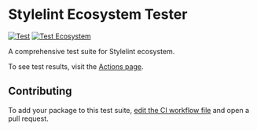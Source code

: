 # Stylelint Ecosystem Tester

[![Test](https://github.com/ybiquitous/stylelint-ecosystem-tester/actions/workflows/test.yml/badge.svg)](https://github.com/ybiquitous/stylelint-ecosystem-tester/actions/workflows/test.yml)
[![Test Ecosystem](https://github.com/ybiquitous/stylelint-ecosystem-tester/actions/workflows/test-ecosystem.yml/badge.svg)](https://github.com/ybiquitous/stylelint-ecosystem-tester/actions/workflows/test-ecosystem.yml)

A comprehensive test suite for Stylelint ecosystem.

To see test results, visit the [Actions page](https://github.com/ybiquitous/stylelint-ecosystem-tester/actions/workflows/test-ecosystem.yml).

## Contributing

To add your package to this test suite, [edit the CI workflow file](https://github.com/ybiquitous/stylelint-ecosystem-tester/edit/main/.github/workflows/test-ecosystem.yml) and open a pull request.

